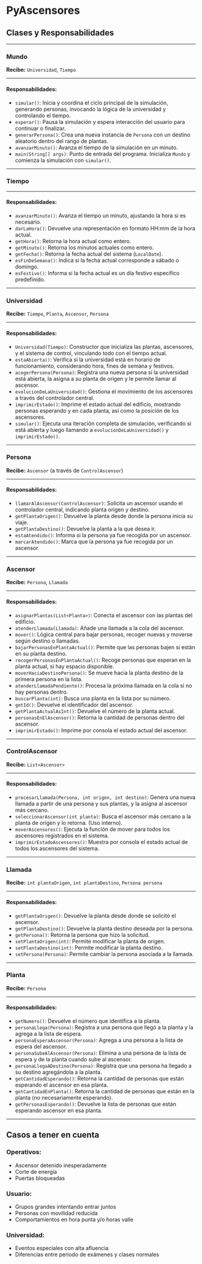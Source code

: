 # PyAscensores

## Clases y Responsabilidades

---

### Mundo
**Recibe:** `Universidad`, `Tiempo`

---

#### Responsabilidades:

- `simular()`: Inicia y coordina el ciclo principal de la simulación, generando personas, invocando la lógica de la universidad y controlando el tiempo.
- `esperar()`: Pausa la simulación y espera interacción del usuario para continuar o finalizar.
- `generarPersona()`: Crea una nueva instancia de `Persona` con un destino aleatorio dentro del rango de plantas.
- `avanzarMinuto()`: Avanza el tiempo de la simulación en un minuto.
- `main(String[] args)`: Punto de entrada del programa. Inicializa `Mundo` y comienza la simulación con `simular()`.

---

### Tiempo

---

#### Responsabilidades:

- `avanzarMinuto()`: Avanza el tiempo un minuto, ajustando la hora si es necesario.
- `darLaHora()`: Devuelve una representación en formato HH:mm de la hora actual.
- `getHora()`: Retorna la hora actual como entero.
- `getMinuto()`: Retorna los minutos actuales como entero.
- `getFecha()`: Retorna la fecha actual del sistema (`LocalDate`).
- `esFinDeSemana()`: Indica si la fecha actual corresponde a sábado o domingo.
- `esFestivo()`: Informa si la fecha actual es un día festivo específico predefinido.

---
### Universidad  
**Recibe:** `Tiempo`, `Planta`, `Ascensor`, `Persona`

---

#### Responsabilidades:

- `Universidad(Tiempo)`: Constructor que inicializa las plantas, ascensores, y el sistema de control, vinculando todo con el tiempo actual.
- `estaAbierta()`: Verifica si la universidad está en horario de funcionamiento, considerando hora, fines de semana y festivos.
- `acogerPersona(Persona)`: Registra una nueva persona si la universidad está abierta, la asigna a su planta de origen y le permite llamar al ascensor.
- `evolucionDeLaUniversidad()`: Gestiona el movimiento de los ascensores a través del controlador central.
- `imprimirEstado()`: Imprime el estado actual del edificio, mostrando personas esperando y en cada planta, así como la posición de los ascensores.
- `simular()`: Ejecuta una iteración completa de simulación, verificando si está abierta y luego llamando a `evolucionDeLaUniversidad()` y `imprimirEstado()`.

---


### Persona
**Recibe:** `Ascensor` (a través de `ControlAscensor`)

---

#### Responsabilidades:

- `llamarAlAscensor(ControlAscensor)`: Solicita un ascensor usando el controlador central, indicando planta origen y destino.
- `getPlantaOrigen()`: Devuelve la planta desde donde la persona inicia su viaje.
- `getPlantaDestino()`: Devuelve la planta a la que desea ir.
- `estaAtendido()`: Informa si la persona ya fue recogida por un ascensor.
- `marcarAtendido()`: Marca que la persona ya fue recogida por un ascensor.

---

### Ascensor
**Recibe:** `Persona`, `Llamada`

---

#### Responsabilidades:

- `asignarPlantas(List<Planta>)`: Conecta el ascensor con las plantas del edificio.
- `atenderLlamada(Llamada)`: Añade una llamada a la cola del ascensor.
- `mover()`: Lógica central para bajar personas, recoger nuevas y moverse según destino o llamadas.
- `bajarPersonasEnPlantaActual()`: Permite que las personas bajen si están en su planta destino.
- `recogerPersonasEnPlantaActual()`: Recoge personas que esperan en la planta actual, si hay espacio disponible.
- `moverHaciaDestinoPersona()`: Se mueve hacia la planta destino de la primera persona en la lista.
- `atenderLlamadaPendiente()`: Procesa la próxima llamada en la cola si no hay personas dentro.
- `buscarPlanta(int)`: Busca una planta en la lista por su número.
- `getId()`: Devuelve el identificador del ascensor.
- `getPlantaActualAsInt()`: Devuelve el número de la planta actual.
- `personasEnElAscensor()`: Retorna la cantidad de personas dentro del ascensor.
- `imprimirEstado()`: Imprime por consola el estado actual del ascensor.

---

### ControlAscensor
**Recibe:** `List<Ascensor>`

---

#### Responsabilidades:

- `procesarLlamada(Persona, int origen, int destino)`: Genera una nueva llamada a partir de una persona y sus plantas, y la asigna al ascensor más cercano.
- `seleccionarAscensor(int planta)`: Busca el ascensor más cercano a la planta de origen y lo retorna. (Uso interno).
- `moverAscensores()`: Ejecuta la función de mover para todos los ascensores registrados en el sistema.
- `imprimirEstadoAscensores()`: Muestra por consola el estado actual de todos los ascensores del sistema.

---

### Llamada
**Recibe:** `int plantaOrigen`, `int plantaDestino`, `Persona persona`

---

#### Responsabilidades:

- `getPlantaOrigen()`: Devuelve la planta desde donde se solicitó el ascensor.
- `getPlantaDestino()`: Devuelve la planta destino deseada por la persona.
- `getPersona()`: Retorna la persona que hizo la solicitud.
- `setPlantaOrigen(int)`: Permite modificar la planta de origen.
- `setPlantaDestino(int)`: Permite modificar la planta destino.
- `setPersona(Persona)`: Permite cambiar la persona asociada a la llamada.

---

### Planta
**Recibe:** `Persona`

---

#### Responsabilidades:

- `getNumero()`: Devuelve el número que identifica a la planta.
- `personaLlega(Persona)`: Registra a una persona que llegó a la planta y la agrega a la lista de espera.
- `personaEsperaAscensor(Persona)`: Agrega a una persona a la lista de espera del ascensor.
- `personaSubeAlAscensor(Persona)`: Elimina a una persona de la lista de espera y de la planta cuando sube al ascensor.
- `personaLlegaADestino(Persona)`: Registra que una persona ha llegado a su destino agregándola a la planta.
- `getCantidadEsperando()`: Retorna la cantidad de personas que están esperando el ascensor en esa planta.
- `getCantidadEnPlanta()`: Retorna la cantidad de personas que están en la planta (no necesariamente esperando).
- `getPersonasEsperando()`: Devuelve la lista de personas que están esperando ascensor en esa planta.

---

## Casos a tener en cuenta

### Operativos:
- Ascensor detenido inesperadamente
- Corte de energía
- Puertas bloqueadas

### Usuario:
- Grupos grandes intentando entrar juntos
- Personas con movilidad reducida
- Comportamientos en hora punta y/o horas valle

### Universidad:
- Eventos especiales con alta afluencia
- Diferencias entre periodo de exámenes y clases normales
